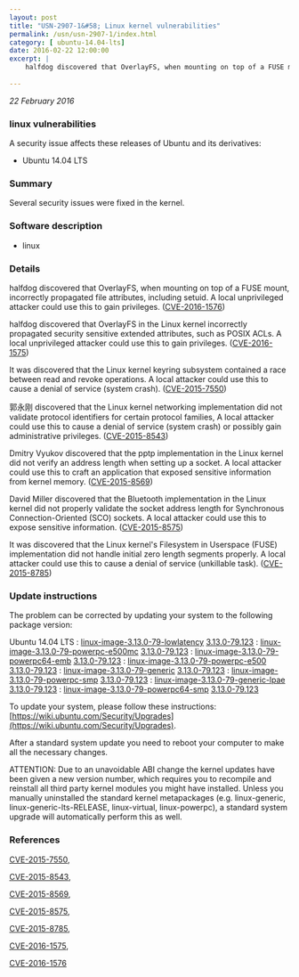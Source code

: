 ```yaml
---
layout: post
title: "USN-2907-1&#58; Linux kernel vulnerabilities"
permalink: /usn/usn-2907-1/index.html
category: [ ubuntu-14.04-lts]
date: 2016-02-22 12:00:00
excerpt: |
    halfdog discovered that OverlayFS, when mounting on top of a FUSE mount, incorrectly propagated file attributes, including setuid. A local unprivileged attacker could use this to gain privileges. ([CVE-2016-1576](http://people.ubuntu.com/~ubuntu-security/cve/CVE-2016-1576))
    
--- 
```

 
 

*22 February 2016*

### linux vulnerabilities

A security issue affects these releases of Ubuntu and its derivatives:

* Ubuntu 14.04 LTS

### Summary

Several security issues were fixed in the kernel. 

### Software description

* linux 

### Details

halfdog discovered that OverlayFS, when mounting on top of a FUSE mount, incorrectly propagated file attributes, including setuid. A local unprivileged attacker could use this to gain privileges. ([CVE-2016-1576](http://people.ubuntu.com/~ubuntu-security/cve/CVE-2016-1576))

halfdog discovered that OverlayFS in the Linux kernel incorrectly propagated security sensitive extended attributes, such as POSIX ACLs. A local unprivileged attacker could use this to gain privileges. ([CVE-2016-1575](http://people.ubuntu.com/~ubuntu-security/cve/CVE-2016-1575))

It was discovered that the Linux kernel keyring subsystem contained a race between read and revoke operations. A local attacker could use this to cause a denial of service (system crash). ([CVE-2015-7550](http://people.ubuntu.com/~ubuntu-security/cve/CVE-2015-7550))

郭永刚 discovered that the Linux kernel networking implementation did not validate protocol identifiers for certain protocol families, A local attacker could use this to cause a denial of service (system crash) or possibly gain administrative privileges. ([CVE-2015-8543](http://people.ubuntu.com/~ubuntu-security/cve/CVE-2015-8543))

Dmitry Vyukov discovered that the pptp implementation in the Linux kernel did not verify an address length when setting up a socket. A local attacker could use this to craft an application that exposed sensitive information from kernel memory. ([CVE-2015-8569](http://people.ubuntu.com/~ubuntu-security/cve/CVE-2015-8569))

David Miller discovered that the Bluetooth implementation in the Linux kernel did not properly validate the socket address length for Synchronous Connection-Oriented (SCO) sockets. A local attacker could use this to expose sensitive information. ([CVE-2015-8575](http://people.ubuntu.com/~ubuntu-security/cve/CVE-2015-8575))

It was discovered that the Linux kernel&#39;s Filesystem in Userspace (FUSE) implementation did not handle initial zero length segments properly. A local attacker could use this to cause a denial of service (unkillable task). ([CVE-2015-8785](http://people.ubuntu.com/~ubuntu-security/cve/CVE-2015-8785)) 

### Update instructions

The problem can be corrected by updating your system to the following package version:

Ubuntu 14.04 LTS
 : [linux-image-3.13.0-79-lowlatency](https://launchpad.net/ubuntu/+source/linux) <span> [3.13.0-79.123](https://launchpad.net/ubuntu/+source/linux/3.13.0-79.123) </span> 
 : [linux-image-3.13.0-79-powerpc-e500mc](https://launchpad.net/ubuntu/+source/linux) <span> [3.13.0-79.123](https://launchpad.net/ubuntu/+source/linux/3.13.0-79.123) </span> 
 : [linux-image-3.13.0-79-powerpc64-emb](https://launchpad.net/ubuntu/+source/linux) <span> [3.13.0-79.123](https://launchpad.net/ubuntu/+source/linux/3.13.0-79.123) </span> 
 : [linux-image-3.13.0-79-powerpc-e500](https://launchpad.net/ubuntu/+source/linux) <span> [3.13.0-79.123](https://launchpad.net/ubuntu/+source/linux/3.13.0-79.123) </span> 
 : [linux-image-3.13.0-79-generic](https://launchpad.net/ubuntu/+source/linux) <span> [3.13.0-79.123](https://launchpad.net/ubuntu/+source/linux/3.13.0-79.123) </span> 
 : [linux-image-3.13.0-79-powerpc-smp](https://launchpad.net/ubuntu/+source/linux) <span> [3.13.0-79.123](https://launchpad.net/ubuntu/+source/linux/3.13.0-79.123) </span> 
 : [linux-image-3.13.0-79-generic-lpae](https://launchpad.net/ubuntu/+source/linux) <span> [3.13.0-79.123](https://launchpad.net/ubuntu/+source/linux/3.13.0-79.123) </span> 
 : [linux-image-3.13.0-79-powerpc64-smp](https://launchpad.net/ubuntu/+source/linux) <span> [3.13.0-79.123](https://launchpad.net/ubuntu/+source/linux/3.13.0-79.123) </span> 

To update your system, please follow these instructions: [https://wiki.ubuntu.com/Security/Upgrades](https://wiki.ubuntu.com/Security/Upgrades).

After a standard system update you need to reboot your computer to make all the necessary changes.

ATTENTION: Due to an unavoidable ABI change the kernel updates have been given a new version number, which requires you to recompile and reinstall all third party kernel modules you might have installed. Unless you manually uninstalled the standard kernel metapackages (e.g. linux-generic, linux-generic-lts-RELEASE, linux-virtual, linux-powerpc), a standard system upgrade will automatically perform this as well. 

### References

 
 [CVE-2015-7550](http://people.ubuntu.com/~ubuntu-security/cve/CVE-2015-7550), 

 [CVE-2015-8543](http://people.ubuntu.com/~ubuntu-security/cve/CVE-2015-8543), 

 [CVE-2015-8569](http://people.ubuntu.com/~ubuntu-security/cve/CVE-2015-8569), 

 [CVE-2015-8575](http://people.ubuntu.com/~ubuntu-security/cve/CVE-2015-8575), 

 [CVE-2015-8785](http://people.ubuntu.com/~ubuntu-security/cve/CVE-2015-8785), 

 [CVE-2016-1575](http://people.ubuntu.com/~ubuntu-security/cve/CVE-2016-1575), 

 [CVE-2016-1576](http://people.ubuntu.com/~ubuntu-security/cve/CVE-2016-1576)
 

